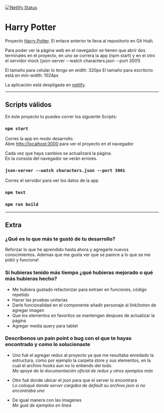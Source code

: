 [![Netlify Status](https://api.netlify.com/api/v1/badges/220cbb48-f7f7-440d-a4d3-a8c8ae3994c7/deploy-status)](https://app.netlify.com/sites/yaz-harry/deploys)

# Harry Potter

Proyecto [Harry Potter](https://github.com/Yazmin-Trujillo/harry-potter). El enlace anterior te lleva al repositorio en Git Hub\

Para poder ver la página web en el navegador se tienen que abrir dos terminales en el proyecto, en uno se correra la app (npm start) y en el otro el servidor mock (json-server --watch characters.json --port 3001)

El tamaño para celular lo tengo en width: 320px
El tamaño para escritorio está en min-width: 1024px

La aplicación está despligada en [netlify](https://deploy-preview-6--yaz-harry.netlify.app/). 

---
## Scripts válidos

En éste proyecto tu puedes correr los siguiente Scripts:

### `npm start`

Corres la app en modo desarrollo.\
Abre [http://localhost:3000](http://localhost:3000) para ver el proyecto en el navegador

Cada vez que haya cambios se actualizará la página.\
En la consola del navegador se verán errores.

### `json-server --watch characters.json --port 3001` 

Corres el servidor para ver los datos de la app

### `npm test`

### `npm run build`

---

## Extra

### ¿Qué es lo que más te gustó de tu desarrollo?

Reforzar lo que he aprendido hasta ahora y agregarle nuevos conocimientos.
Ademas que me gusta ver que se parece a lo que se me pidió y funciona!

### Si hubieras tenido más tiempo ¿qué hubieras mejorado o qué más hubieras hecho?

+ Me hubiera gustado refactorizar para extraer en funciones, código repetido
+ Hacer las pruebas unitarias
+ Darle funcionalidad en el componente añadir personaje al link/boton de agregar imagen
+ Que los elementos en favoritos se mantengan despues de actualizar la página  
+ Agregar media query para tablet

### Descríbenos un pain point o bug con el que te hayas encontrado y como lo solucionaste

- Uno fué el agregar redux al proyecto ya que me resultaba enredado la estructura, como por ejemplo la carpeta store y sus elementos, en la cual el archivo hooks aun no lo entiendo del todo.\
*Me apoyé de la documentación oficial de redux y otros ejemplos más*

- Otro fué donde ubicar el json para que el server lo encontrara\
*Lo coloqué donde server cargaba de default su archivo json si no encontraba uno*

- De igual manera con las imagenes\
*Me guié de ejemplos en linea*

